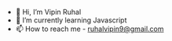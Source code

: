 - 👋 Hi, I’m Vipin Ruhal
- 🌱 I’m currently learning Javascript
- 📫 How to reach me - ruhalvipin9@gmail.com


<!---
vipin1000/vipin1000 is a ✨ special ✨ repository because its `README.md` (this file) appears on your GitHub profile.
You can click the Preview link to take a look at your changes.
--->
